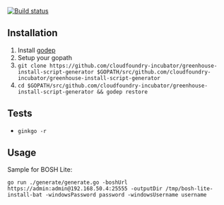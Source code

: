 [![Build status](https://ci.appveyor.com/api/projects/status/cvmlu0yh9x3wdihd/branch/master?svg=true)](https://ci.appveyor.com/project/greenhouse/greenhouse-install-script-generator/branch/master)

Installation
------------
1. Install [godep](https://github.com/tools/godep)
1. Setup your gopath
1. `git clone https://github.com/cloudfoundry-incubator/greenhouse-install-script-generator $GOPATH/src/github.com/cloudfoundry-incubator/greenhouse-install-script-generator`
1. `cd $GOPATH/src/github.com/cloudfoundry-incubator/greenhouse-install-script-generator &&
   godep restore`


Tests
-------------------
- `ginkgo -r`

Usage
-----
Sample for BOSH Lite:

`go run ./generate/generate.go -boshUrl https://admin:admin@192.168.50.4:25555 -outputDir /tmp/bosh-lite-install-bat -windowsPassword password -windowsUsername username`
